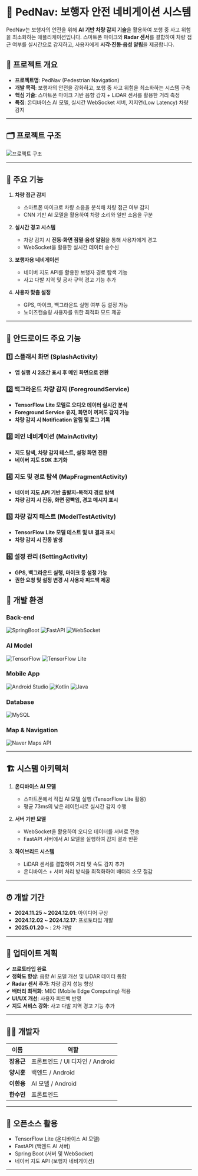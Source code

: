 # 🚶 PedNav: 보행자 안전 네비게이션 시스템

PedNav는 보행자의 안전을 위해 **AI 기반 차량 감지 기술**을 활용하여 보행 중 사고 위험을 최소화하는 애플리케이션입니다. 스마트폰 마이크와 **Radar 센서**를 결합하여 차량 접근 여부를 실시간으로 감지하고, 사용자에게 **시각·진동·음성 알림**을 제공합니다.  

## 📌 프로젝트 개요
- **프로젝트명**: PedNav (Pedestrian Navigation)
- **개발 목적**: 보행자의 안전을 강화하고, 보행 중 사고 위험을 최소화하는 시스템 구축
- **핵심 기술**: 스마트폰 마이크 기반 음향 감지 + LiDAR 센서를 활용한 거리 측정
- **특징**: 온디바이스 AI 모델, 실시간 WebSocket 서버, 저지연(Low Latency) 차량 감지

---

## 🗂 프로젝트 구조
![프로젝트 구조](https://github.com/teamGachon/pednav_modelplusAPP/blob/main/Project%20Structure.png)

---

## 🔧 주요 기능
1. **차량 접근 감지**  
   - 스마트폰 마이크로 차량 소음을 분석해 차량 접근 여부 감지  
   - CNN 기반 AI 모델을 활용하여 차량 소리와 일반 소음을 구분  

2. **실시간 경고 시스템**  
   - 차량 감지 시 **진동·화면 점멸·음성 알림**을 통해 사용자에게 경고  
   - WebSocket을 활용한 실시간 데이터 송수신  

3. **보행자용 네비게이션**  
   - 네이버 지도 API를 활용한 보행자 경로 탐색 기능  
   - 사고 다발 지역 및 공사 구역 경고 기능 추가  

4. **사용자 맞춤 설정**  
   - GPS, 마이크, 백그라운드 실행 여부 등 설정 가능  
   - 노이즈캔슬링 사용자를 위한 최적화 모드 제공  

---
## 📱 안드로이드 주요 기능

### 1️⃣ 스플래시 화면 (SplashActivity)
- **앱 실행 시 2초간 표시 후 메인 화면으로 전환**

### 2️⃣ 백그라운드 차량 감지 (ForegroundService)
- **TensorFlow Lite 모델로 오디오 데이터 실시간 분석**
- **Foreground Service 유지, 화면이 꺼져도 감지 가능**
- **차량 감지 시 Notification 알림 및 로그 기록**

### 3️⃣ 메인 네비게이션 (MainActivity)
- **지도 탐색, 차량 감지 테스트, 설정 화면 전환**
- **네이버 지도 SDK 초기화**

### 4️⃣ 지도 및 경로 탐색 (MapFragmentActivity)
- **네이버 지도 API 기반 출발지-목적지 경로 탐색**
- **차량 감지 시 진동, 화면 깜빡임, 경고 메시지 표시**

### 5️⃣ 차량 감지 테스트 (ModelTestActivity)
- **TensorFlow Lite 모델 테스트 및 UI 결과 표시**
- **차량 감지 시 진동 발생**

### 6️⃣ 설정 관리 (SettingActivity)
- **GPS, 백그라운드 실행, 마이크 등 설정 가능**
- **권한 요청 및 설정 변경 시 사용자 피드백 제공**
  

## 🔩 개발 환경

### **Back-end**
![SpringBoot](https://img.shields.io/badge/SpringBoot-%236DB33F.svg?style=for-the-badge&logo=springboot&logoColor=white)
![FastAPI](https://img.shields.io/badge/FastAPI-009688.svg?style=for-the-badge&logo=fastapi&logoColor=white)
![WebSocket](https://img.shields.io/badge/WebSocket-0078D4?style=for-the-badge&logo=web&logoColor=white)

### **AI Model**
![TensorFlow](https://img.shields.io/badge/TensorFlow-%23FF6F00.svg?style=for-the-badge&logo=tensorflow&logoColor=white)
![TensorFlow Lite](https://img.shields.io/badge/TensorFlow%20Lite-%23FF6F00.svg?style=for-the-badge&logo=tensorflow&logoColor=white)

### **Mobile App**
![Android Studio](https://img.shields.io/badge/Android%20Studio-3DDC84?style=for-the-badge&logo=androidstudio&logoColor=white)
![Kotlin](https://img.shields.io/badge/Kotlin-0095D5.svg?style=for-the-badge&logo=kotlin&logoColor=white)
![Java](https://img.shields.io/badge/Java-%23ED8B00.svg?style=for-the-badge&logo=openjdk&logoColor=white)

### **Database**
![MySQL](https://img.shields.io/badge/MySQL-4479A1.svg?style=for-the-badge&logo=mysql&logoColor=white)

### **Map & Navigation**
![Naver Maps API](https://img.shields.io/badge/Naver%20Maps%20API-03C75A.svg?style=for-the-badge&logo=naver&logoColor=white)


---

## 🏗 시스템 아키텍처
1. **온디바이스 AI 모델**  
   - 스마트폰에서 직접 AI 모델 실행 (TensorFlow Lite 활용)  
   - 평균 73ms의 낮은 레이턴시로 실시간 감지 수행  

2. **서버 기반 모델**  
   - WebSocket을 활용하여 오디오 데이터를 서버로 전송  
   - FastAPI 서버에서 AI 모델을 실행하여 감지 결과 반환  

3. **하이브리드 시스템**  
   - LiDAR 센서를 결합하여 거리 및 속도 감지 추가  
   - 온디바이스 + 서버 처리 방식을 최적화하여 배터리 소모 절감  

---

## ⏰ 개발 기간
- **2024.11.25 ~ 2024.12.01**: 아이디어 구상  
- **2024.12.02 ~ 2024.12.17**: 프로토타입 개발
- **2025.01.20 ~** : 2차 개발

---

## 📆 업데이트 계획
✔ **프로토타입 완료**  
✔ **정확도 향상**: 음향 AI 모델 개선 및 LiDAR 데이터 통합  
✔ **Radar 센서 추가**: 차량 감지 성능 향상  
✔ **배터리 최적화**: MEC (Mobile Edge Computing) 적용  
✔ **UI/UX 개선**: 사용자 피드백 반영  
✔ **지도 서비스 강화**: 사고 다발 지역 경고 기능 추가  

---

## 👨‍💻 개발자
| 이름 | 역할 |
|------|------|
| **장용근** | 프론트엔드 / UI 디자인 / Android |
| **양시훈** | 백엔드 / Android |
| **이한용** | AI 모델 / Android |
| **한수민** | 프론트엔드 |

---

## 📜 오픈소스 활용
- TensorFlow Lite (온디바이스 AI 모델)  
- FastAPI (백엔드 AI 서버)  
- Spring Boot (서버 및 WebSocket)  
- 네이버 지도 API (보행자 네비게이션)  

---
